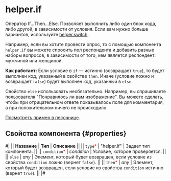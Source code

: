 # helper.if

Оператор If...Then...Else. Позволяет выполнить либо один блок кода, либо другой, в зависимости от условия. Если вам нужно больше вариантов, используйте [helper.switch](helper.switch.md).

Например, если вы хотите провести опрос, то с помощью компонента `helper.if` вы можете спросить пол респондента и добавить разные наборы вопросов, в зависимости от того, кем является респондент: мужчиной или женщиной.

**Как работает:**
Если условие в `if` — истинно (возвращает `true`), то будет выполнен код, указанный в свойстве `then`. Иначе (условие ложно и возвращает `false`) будет выполнен код, указанный в `else`.

Свойство `else` использовать необязательно. Например, вы спрашиваете пользователя "Понравилось ли вам изображение". Вы можете сделать, чтобы при отрицательном ответе показывалось поле для комментария, а при положительном ничего не происходило.

[Посмотреть пример в песочнице](https://clck.ru/QE4PG).

## Свойства компонента {#properties}

#|
|| **Название** | **Тип** | **Описание** ||
|| `type`<span style="color: red">\*</span> | "helper.if" | Задает тип компонента. ||
|| `condition`<span style="color: red">\*</span> | _condition_ | Условие, которое проверяется. ||
|| `else` | _any_ | Элемент, который будет возвращен, если условие из свойства `condition` ложно (вернет `false`). ||
|| `then`<span style="color: red">\*</span> | _any_ | Элемент, который будет возвращен, если условие из свойства `condition` истинно (вернет `true`). ||
|#

